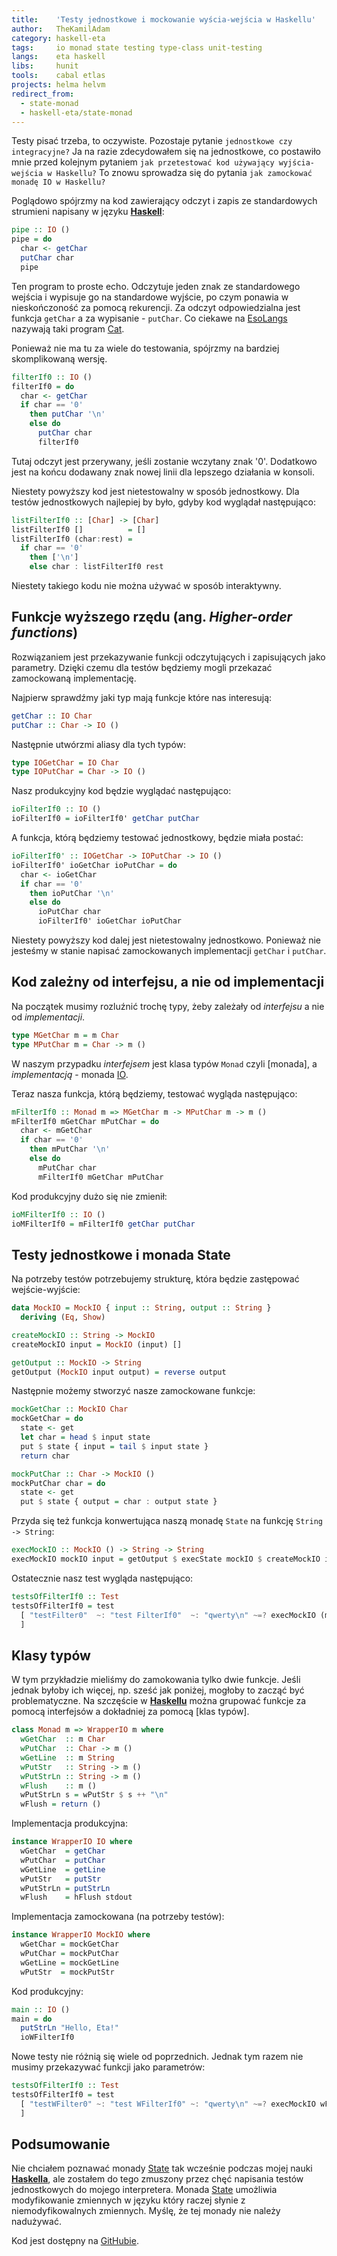 ```yaml
---
title:    'Testy jednostkowe i mockowanie wyścia-wejścia w Haskellu'
author:   TheKamilAdam
category: haskell-eta
tags:     io monad state testing type-class unit-testing
langs:    eta haskell
libs:     hunit
tools:    cabal etlas
projects: helma helvm
redirect_from:
  - state-monad
  - haskell-eta/state-monad
---
```


Testy pisać trzeba, to oczywiste.
Pozostaje pytanie `jednostkowe czy integracyjne?`
Ja na razie zdecydowałem się na jednostkowe,
co postawiło mnie przed kolejnym pytaniem `jak przetestować kod używający wyjścia-wejścia w Haskellu?`
To znowu sprowadza się do pytania `jak zamockować monadę IO w Haskellu?`

Poglądowo spójrzmy na kod zawierający odczyt i zapis ze standardowych strumieni napisany w języku **[Haskell]**:

```haskell
pipe :: IO ()
pipe = do
  char <- getChar
  putChar char
  pipe
```
Ten program to proste echo.
Odczytuje jeden znak ze standardowego wejścia i wypisuje go na standardowe wyjście,
po czym ponawia w nieskończoność za pomocą rekurencji.
Za odczyt odpowiedzialna jest funkcja `getChar` a za wypisanie - `putChar`.
Co ciekawe na [EsoLangs] nazywają taki program [Cat].

Ponieważ nie ma tu za wiele do testowania,
spójrzmy na bardziej skomplikowaną wersję.

```haskell
filterIf0 :: IO ()
filterIf0 = do
  char <- getChar
  if char == '0'
    then putChar '\n'
    else do
      putChar char
      filterIf0
```
Tutaj odczyt jest przerywany,
jeśli zostanie wczytany znak '0'.
Dodatkowo jest na końcu dodawany znak nowej linii dla lepszego działania w konsoli.

Niestety powyższy kod jest nietestowalny w sposób jednostkowy.
Dla testów jednostkowych najlepiej by było,
gdyby kod wyglądał następująco:
```haskell
listFilterIf0 :: [Char] -> [Char]
listFilterIf0 []          = []
listFilterIf0 (char:rest) =
  if char == '0'
    then ['\n']
    else char : listFilterIf0 rest
```

Niestety takiego kodu nie można używać w sposób interaktywny.

## Funkcje wyższego rzędu (ang. *Higher-order functions*)

Rozwiązaniem jest przekazywanie funkcji odczytujących i zapisujących jako parametry.
Dzięki czemu dla testów będziemy mogli przekazać zamockowaną implementację.

Najpierw sprawdźmy jaki typ mają funkcje które nas interesują:
```haskell
getChar :: IO Char
putChar :: Char -> IO ()
```

Następnie utwórzmi aliasy dla tych typów:
```haskell
type IOGetChar = IO Char
type IOPutChar = Char -> IO ()
```

Nasz produkcyjny kod będzie wyglądać następująco:
```haskell
ioFilterIf0 :: IO ()
ioFilterIf0 = ioFilterIf0' getChar putChar
```

A funkcja,
którą będziemy testować jednostkowy,
będzie miała postać:
```haskell
ioFilterIf0' :: IOGetChar -> IOPutChar -> IO ()
ioFilterIf0' ioGetChar ioPutChar = do
  char <- ioGetChar
  if char == '0'
    then ioPutChar '\n'
    else do
      ioPutChar char
      ioFilterIf0' ioGetChar ioPutChar
```

Niestety powyższy kod dalej jest nietestowalny jednostkowo.
Ponieważ nie jesteśmy w stanie napisać zamockowanych implementacji `getChar` i `putChar`.

## Kod zależny od interfejsu, a nie od implementacji

Na początek musimy rozluźnić trochę typy,
żeby zależały od *interfejsu* a nie od *implementacji*.
```haskell
type MGetChar m = m Char
type MPutChar m = Char -> m ()
```
W naszym przypadku *interfejsem* jest klasa typów `Monad` czyli [monada],
a *implementacją* - monada [IO].

Teraz nasza funkcja,
którą będziemy,
testować wygląda następująco:
```haskell
mFilterIf0 :: Monad m => MGetChar m -> MPutChar m -> m ()
mFilterIf0 mGetChar mPutChar = do
  char <- mGetChar
  if char == '0'
    then mPutChar '\n'
    else do
      mPutChar char
      mFilterIf0 mGetChar mPutChar
```
Kod produkcyjny dużo się nie zmienił:
```haskell
ioMFilterIf0 :: IO ()
ioMFilterIf0 = mFilterIf0 getChar putChar
```

## Testy jednostkowe i monada State
Na potrzeby testów potrzebujemy strukturę,
która będzie zastępować wejście-wyjście:
```haskell
data MockIO = MockIO { input :: String, output :: String }
  deriving (Eq, Show)

createMockIO :: String -> MockIO
createMockIO input = MockIO (input) []

getOutput :: MockIO -> String
getOutput (MockIO input output) = reverse output
```

Następnie możemy stworzyć nasze zamockowane funkcje:
```haskell
mockGetChar :: MockIO Char
mockGetChar = do
  state <- get
  let char = head $ input state
  put $ state { input = tail $ input state }
  return char

mockPutChar :: Char -> MockIO ()
mockPutChar char = do
  state <- get
  put $ state { output = char : output state }
```

Przyda się też funkcja konwertująca naszą monadę `State` na funkcję `String -> String`:
```haskell
execMockIO :: MockIO () -> String -> String
execMockIO mockIO input = getOutput $ execState mockIO $ createMockIO input
```

Ostatecznie nasz test wygląda następująco:
```haskell
testsOfFilterIf0 :: Test
testsOfFilterIf0 = test
  [ "testFilter0"  ~: "test FilterIf0"  ~: "qwerty\n" ~=? execMockIO (mFilterIf0 mockGetChar mockPutChar) "qwerty0uiop"
  ]
```

## Klasy typów

W tym przykładzie mieliśmy do zamokowania tylko dwie funkcje.
Jeśli jednak byłoby ich więcej, np. sześć jak poniżej, mogłoby to zacząć być problematyczne.
Na szczęście w **[Haskellu]** można grupować funkcje za pomocą interfejsów a dokładniej za pomocą [klas typów].

```haskell
class Monad m => WrapperIO m where
  wGetChar  :: m Char
  wPutChar  :: Char -> m ()
  wGetLine  :: m String
  wPutStr   :: String -> m ()
  wPutStrLn :: String -> m ()
  wFlush    :: m ()
  wPutStrLn s = wPutStr $ s ++ "\n"
  wFlush = return ()
```

Implementacja produkcyjna:
```haskell
instance WrapperIO IO where
  wGetChar  = getChar
  wPutChar  = putChar
  wGetLine  = getLine
  wPutStr   = putStr
  wPutStrLn = putStrLn
  wFlush    = hFlush stdout
```

Implementacja zamockowana (na potrzeby testów):
```haskell
instance WrapperIO MockIO where
  wGetChar = mockGetChar
  wPutChar = mockPutChar
  wGetLine = mockGetLine
  wPutStr  = mockPutStr
```

Kod produkcyjny:
```haskell
main :: IO ()
main = do
  putStrLn "Hello, Eta!"
  ioWFilterIf0
```

Nowe testy nie różnią się wiele od poprzednich.
Jednak tym razem nie musimy przekazywać funkcji jako parametrów:
```haskell
testsOfFilterIf0 :: Test
testsOfFilterIf0 = test
  [ "testWFilter0" ~: "test WFilterIf0" ~: "qwerty\n" ~=? execMockIO wFilterIf0 "qwerty0uiop"
  ]
```

## Podsumowanie

Nie chciałem poznawać monady [State] tak wcześnie podczas mojej nauki **[Haskella]**,
ale zostałem do tego zmuszony przez chęć napisania testów jednostkowych do mojego interpretera.
Monada [State] umożliwia modyfikowanie zmiennych w języku który raczej słynie z niemodyfikowalnych zmiennych.
Myślę,
że tej monady nie należy nadużywać.

Kod jest dostępny na [GitHubie](https://github.com/helvm/helma/tree/v0.4.0.0).

[Haskell]:            /langs/haskell
[Haskella]:           /langs/haskell
[Haskellu]:           /langs/haskell

[IO]:                 /tags/io
[State]:              /tags/state

[EsoLangs]:           https://esolangs.org/
[Cat]:                https://esolangs.org/wiki/Cat_program
